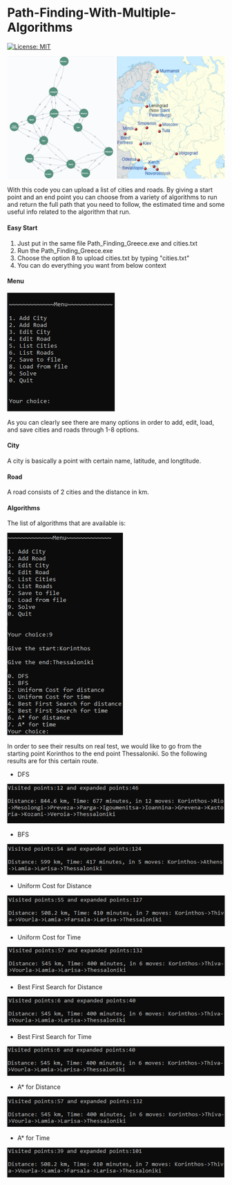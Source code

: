 # Path-Finding-With-Multiple-Algorithms
[![License: MIT](https://img.shields.io/badge/License-MIT-yellow.svg)](https://opensource.org/licenses/MIT "MIT License")

![Path finding cover image](https://github.com/NikitasMaragkos/Path-Finding-With-Multiple-Algorithms/blob/main/Images/PathFinding.png?raw=true)

With this code you can upload a list of cities and roads. By giving a start point and an end point you can choose from a variety of algorithms to run and return the full path that you need to follow, the estimated time and some useful info related to the algorithm that run. 

#### Easy Start
1) Just put in the same file Path_Finding_Greece.exe and cities.txt
2) Run the Path_Finding_Greece.exe
3) Choose the option 8 to upload cities.txt by typing "cities.txt"
4) You can do everything you want from below context


#### Menu 

![Path finding cover image](https://github.com/NikitasMaragkos/Path-Finding-With-Multiple-Algorithms/blob/main/Images/menu.PNG?raw=true)

As you can clearly see there are many options in order to add, edit, load, and save cities and roads through 1-8 options. 

#### City

A city is basically a point with certain name, latitude, and longtitude.

#### Road

A road consists of 2 cities and the distance in km.

#### Algorithms

The list of algorithms that are available is:

![Path finding cover image](https://github.com/NikitasMaragkos/Path-Finding-With-Multiple-Algorithms/blob/main/Images/solve.PNG?raw=true)

In order to see their results on real test, we would like to go from the starting point Korinthos to the end point Thessaloniki. So the following results are for this certain route.

* DFS

![Path finding cover image](https://github.com/NikitasMaragkos/Path-Finding-With-Multiple-Algorithms/blob/main/Images/DFS.PNG?raw=true)

* BFS

![Path finding cover image](https://github.com/NikitasMaragkos/Path-Finding-With-Multiple-Algorithms/blob/main/Images/BFS.PNG?raw=true)

* Uniform Cost for Distance

![Path finding cover image](https://github.com/NikitasMaragkos/Path-Finding-With-Multiple-Algorithms/blob/main/Images/UniformDistance.PNG?raw=true)

* Uniform Cost for Time

![Path finding cover image](https://github.com/NikitasMaragkos/Path-Finding-With-Multiple-Algorithms/blob/main/Images/UniformTime.PNG?raw=true)

* Best First Search for Distance

![Path finding cover image](https://github.com/NikitasMaragkos/Path-Finding-With-Multiple-Algorithms/blob/main/Images/BestFSDistance.PNG?raw=true)

* Best First Search for Time

![Path finding cover image](https://github.com/NikitasMaragkos/Path-Finding-With-Multiple-Algorithms/blob/main/Images/BestFSTime.PNG?raw=true)

* A* for Distance

![Path finding cover image](https://github.com/NikitasMaragkos/Path-Finding-With-Multiple-Algorithms/blob/main/Images/AstarTime.PNG?raw=true)

* A* for Time

![Path finding cover image](https://github.com/NikitasMaragkos/Path-Finding-With-Multiple-Algorithms/blob/main/Images/AstarDistance.PNG?raw=true)
